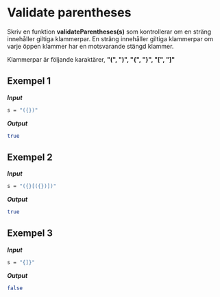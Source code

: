 # Validate parentheses

Skriv en funktion **validateParentheses(s)** som kontrollerar om en sträng innehåller giltiga klammerpar. En sträng innehåller giltiga klammerpar om varje öppen klammer har en motsvarande stängd klammer.

Klammerpar är följande karaktärer, **"(", ")", "{", "}", "[", "]"**

## Exempel 1

**_Input_**

```bash
s = "({})"
```

**_Output_**

```bash
true
```

## Exempel 2

**_Input_**

```bash
s = "({}[({})])"
```

**_Output_**

```bash
true
```

## Exempel 3

**_Input_**

```bash
s = "{]}"
```

**_Output_**

```bash
false
```
